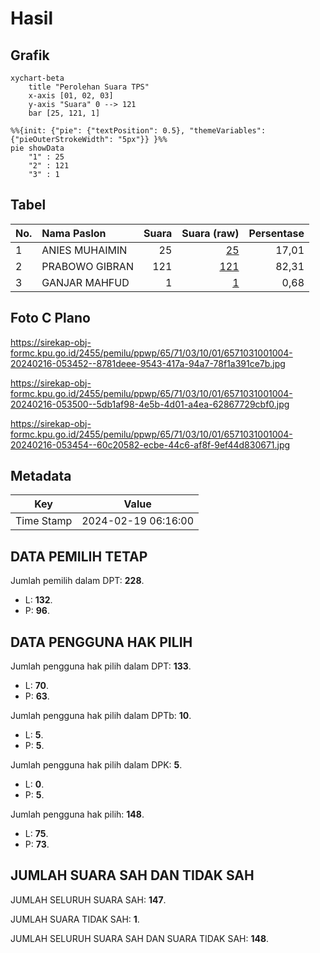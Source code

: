 # Hasil

## Grafik

```mermaid
xychart-beta
    title "Perolehan Suara TPS"
    x-axis [01, 02, 03]
    y-axis "Suara" 0 --> 121
    bar [25, 121, 1]
```

```mermaid
%%{init: {"pie": {"textPosition": 0.5}, "themeVariables": {"pieOuterStrokeWidth": "5px"}} }%%
pie showData
    "1" : 25
    "2" : 121
    "3" : 1
```

## Tabel

| No. | Nama Paslon    | Suara | Suara (raw) | Persentase |
|:--- |:-------------- | -----:| -----------:| ----------:|
| 1   | ANIES MUHAIMIN | 25    | [25][p-1]   | 17,01      |
| 2   | PRABOWO GIBRAN | 121   | [121][p-2]  | 82,31      |
| 3   | GANJAR MAHFUD  | 1     | [1][p-3]    | 0,68       |


[p-1]: https://github.com/gigit-pemilu/pemilu-2024-65-kalimantan-utara/blob/main/pilpres/hitung-suara/sub/65-kalimantan-utara/sub/71-kota-tarakan/sub/03-tarakan-timur/sub/1001-lingkas-ujung/sub/004-tps/sub/paslon-1.txt
[p-2]: https://github.com/gigit-pemilu/pemilu-2024-65-kalimantan-utara/blob/main/pilpres/hitung-suara/sub/65-kalimantan-utara/sub/71-kota-tarakan/sub/03-tarakan-timur/sub/1001-lingkas-ujung/sub/004-tps/sub/paslon-2.txt
[p-3]: https://github.com/gigit-pemilu/pemilu-2024-65-kalimantan-utara/blob/main/pilpres/hitung-suara/sub/65-kalimantan-utara/sub/71-kota-tarakan/sub/03-tarakan-timur/sub/1001-lingkas-ujung/sub/004-tps/sub/paslon-3.txt

## Foto C Plano

https://sirekap-obj-formc.kpu.go.id/2455/pemilu/ppwp/65/71/03/10/01/6571031001004-20240216-053452--8781deee-9543-417a-94a7-78f1a391ce7b.jpg

https://sirekap-obj-formc.kpu.go.id/2455/pemilu/ppwp/65/71/03/10/01/6571031001004-20240216-053500--5db1af98-4e5b-4d01-a4ea-62867729cbf0.jpg

https://sirekap-obj-formc.kpu.go.id/2455/pemilu/ppwp/65/71/03/10/01/6571031001004-20240216-053454--60c20582-ecbe-44c6-af8f-9ef44d830671.jpg


## Metadata

| Key        | Value               |
| ---------- | ------------------- |
| Time Stamp | 2024-02-19 06:16:00 |


## DATA PEMILIH TETAP

Jumlah pemilih dalam DPT: **228**.
 * L: **132**.
 * P: **96**.

## DATA PENGGUNA HAK PILIH

Jumlah pengguna hak pilih dalam DPT: **133**.
 * L: **70**.
 * P: **63**.

Jumlah pengguna hak pilih dalam DPTb: **10**.
 * L: **5**.
 * P: **5**.

Jumlah pengguna hak pilih dalam DPK: **5**.
 * L: **0**.
 * P: **5**.

Jumlah pengguna hak pilih: **148**.
 * L: **75**.
 * P: **73**.

## JUMLAH SUARA SAH DAN TIDAK SAH

JUMLAH SELURUH SUARA SAH: **147**.

JUMLAH SUARA TIDAK SAH: **1**.

JUMLAH SELURUH SUARA SAH DAN SUARA TIDAK SAH: **148**.


